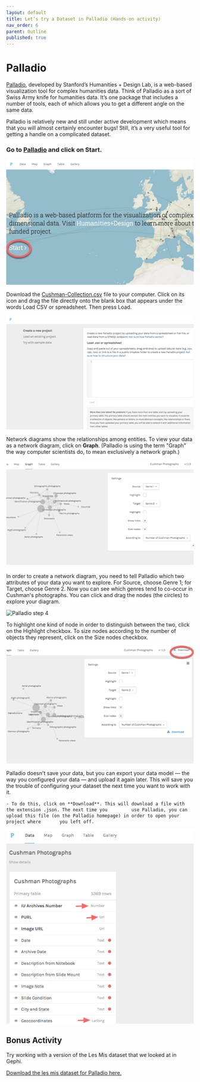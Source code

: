 ```yaml
---
layout: default
title: Let’s try a Dataset in Palladio (Hands-on activity)
nav_order: 6
parent: Outline
published: true
---
```


# Palladio

[Palladio](palladio.designhumanities.org), developed by Stanford’s Humanities + Design Lab, is a web-based visualization tool for complex humanities data. Think of Palladio as a sort of Swiss Army knife for humanities data. It’s one package that includes a number of tools, each of which allows you to get a different angle on the same data.

Palladio is relatively new and still under active development which means that you will almost certainly encounter bugs! Still, it’s a very useful tool for getting a handle on a complicated dataset.


### Go to [Palladio](https://hdlab.stanford.edu/palladio/) and click on Start.

![Palladio step 1](palladio-start.png)

Download the <a href="/gephi-palladio/Cushman-Collection.csv" download>Cushman-Collection.csv</a> file to your computer. Click on its icon and drag the file directly onto the blank box that appears under the words Load CSV or spreadsheet. Then press Load.


![Palladio step 2](palladio-1.png)


Network diagrams show the relationships among entities. To view your data as a network diagram, click on **Graph**. (Palladio is using the term "Graph" the way computer scientists do, to mean exclusively a network graph.)

![Palladio step 3](palladio-2.png)

In order to create a network diagram, you need to tell Palladio which two attributes of your data you want to explore. For Source, choose Genre 1; for Target, choose Genre 2. Now you can see which genres tend to co-occur in Cushman's photographs. You can click and drag the nodes (the circles) to explore your diagram.

![Palladio step 4](palladio-3.png)

To highlight one kind of node in order to distinguish between the two, click on the Highlight checkbox. To size nodes according to the number of objects they represent, click on the Size nodes checkbox.

![Palladio step 5](palladio-4.png)

Palladio doesn't save your data, but you can export your data model — the way you configured your data — and upload it again later. This will save you the trouble of configuring your dataset the next time you want to work with it.

	- To do this, click on **Download**. This will download a file with the extension .json. The next time you         use Palladio, you can upload this file (on the Palladio homepage) in order to open your project where       you left off.

![Palladio step 6](palladio-t.png)

## Bonus Activity

Try working with a version of the Les Mis dataset that we looked at in Gephi.

<a href="/gephi-palladio/les-mis-for-palladio.csv" download>Download the les mis dataset for Palladio here.</a>
